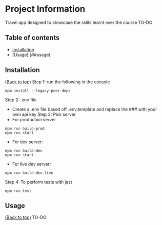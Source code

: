 # Project Information
Travel app designed to showcase the skills learnt over the course
TO-DO
## Table of contents

- [Installation](##installation)
- [Usage] (##usage)

## Installation
[(Back to top)](##table-of-contents)
Step 1: run the following in the console
```
npm install --legacy-peer-deps
```
Step 2: .env file
 - Create a .env file based off .env.template and replace the ### with your own api key
Step 3: Pick server
- For production server
```
npm run build-prod
npm run start
```
 - For dev server:
```
npm run build-dev
npm run start
```
 - For live dev server:
```
npm run build-dev-live
```
Step 4: To perform tests with jest
```
npm run test
```
## Usage
[(Back to top)](##table-of-contents)
TO-DO